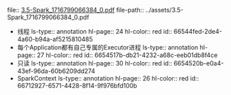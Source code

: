 file:: [3.5-Spark_1716799066384_0.pdf](../assets/3.5-Spark_1716799066384_0.pdf)
file-path:: ../assets/3.5-Spark_1716799066384_0.pdf

- 线程
  ls-type:: annotation
  hl-page:: 24
  hl-color:: red
  id:: 66544fed-2de4-4a60-b94a-af5215810485
- 每个Application都有自己专属的Executor进程
  ls-type:: annotation
  hl-page:: 27
  hl-color:: red
  id:: 6654517b-db21-4232-a68c-eeb01db8f4ce
- 只读
  ls-type:: annotation
  hl-page:: 30
  hl-color:: red
  id:: 6654520b-e0a4-43ef-96da-60b6209dd274
- SparkContext
  ls-type:: annotation
  hl-page:: 26
  hl-color:: red
  id:: 66712927-6571-4428-8f14-9f976bfd100b